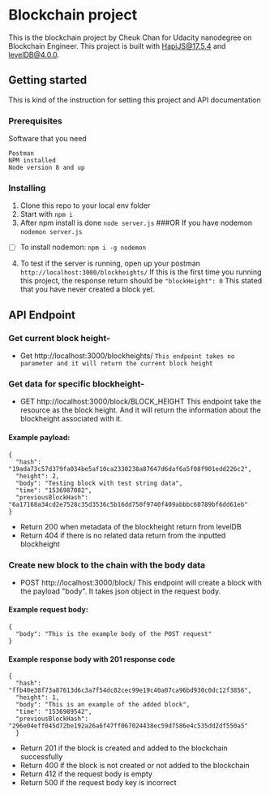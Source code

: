 
# Blockchain project

This is the blockchain project by Cheuk Chan for Udacity nanodegree on Blockchain Engineer. This project is built with HapiJS@17.5.4 and levelDB@4.0.0. 

## Getting started

This is kind of the instruction for setting this project and API documentation

### Prerequisites

Software that you need

```
Postman
NPM installed
Node version 8 and up
```

### Installing

1. Clone this repo to your local env folder
2. Start with
   `npm i`
3. After npm install is done
   `node server.js`
   ###OR
   If you have nodemon
   `nodemon server.js`

- [ ] To install nodemon:
      `npm i -g nodemon`

4. To test if the server is running, open up your postman
   `http://localhost:3000/blockheights/`
   If this is the first time you running this project, the response return should be
   `"blockHeight": 0`
   This stated that you have never created a block yet.

## API Endpoint
###  Get current block height-
- Get http://localhost:3000/blockheights/
  `This endpoint takes no parameter and it will return the current block height`
 ### Get data for specific blockheight-
- GET http://localhost:3000/block/BLOCK_HEIGHT
 This endpoint take the resource as the block height. And it will return the information about the blockheight associated with it.
 #### Example payload:
	{
	  "hash": "19ada73c57d379fa034be5af10ca2330238a87647d6daf6a5f08f901edd226c2",
	  "height": 2,
	  "body": "Testing block with test string data",
	  "time": "1536987082",
	  "previousBlockHash": "6a17168a34cd2e7528c35d3536c5b16dd750f9740f409abbbc60789bf6dd61eb"
    }
 - Return 200 when metadata of the blockheight return from levelDB
 - Return 404 if there is no related data return from the inputted blockheight

 ### Create new block to the chain with the body data
- POST http://localhost:3000/block/
 This endpoint will create a block with the payload "body". It takes json object in the request body.
 #### Example request body: 
	{
      "body": "This is the example body of the POST request"
	}
#### Example response body with 201 response code
	{
	  "hash": "ffb40e38f73a87613d6c3a7f54dc82cec99e19c40a07ca96bd930c0dc12f3856",
      "height": 1,
      "body": "This is an example of the added block",
      "time": "1536989542",
      "previousBlockHash": "296e04eff045d72be192a26a6f47ff067024438ec59d7586e4c535dd2df550a5"
      }
 - Return 201 if the block is created and added to the blockchain successfully 
 - Return 400 if the block is not created or not added to the blockchain
 - Return 412 if the request body is empty
 - Return 500 if the request body key is incorrect
